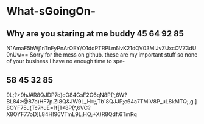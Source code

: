 # What-sGoingOn-
Why are you staring at me buddy
45 64 92 85 
---------------
N1AmaF5hWj1nTnFyPnArOEY/O1ddPTRPLmNvK21dQV03MlJvZUxcOVZ3dU0nUw==
Sorry for the mess on github. these are my important stuff so none of your business
I have no enough time to spe-

58 45 32 85 
----------------
9L;?>9hJ#R8QJDP7o)cO84GsF2G6qN8P(^,6W?BL84>@87o)HF7p.ZI8Q&JW9L_H=;,Tb`8QJJP;c64a7TMiV8P_uL8kMTQ;,g.]8OYF75u(Tc7nuE=1f[1<8P(^,6VC?X8OYF77oD]L84H!96VTmL9L;HQ;+X)R8Qdf:6TmRq
